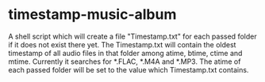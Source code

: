 timestamp-music-album
=====================

A shell script which will create a file "Timestamp.txt" for each passed folder if it does not exist there yet.
The Timestamp.txt will contain the oldest timestamp of all audio files in that folder among atime, btime, ctime and mtime. Currently it searches for *.FLAC, *.M4A and *.MP3.
The atime of each passed folder will be set to the value which Timestamp.txt contains.
